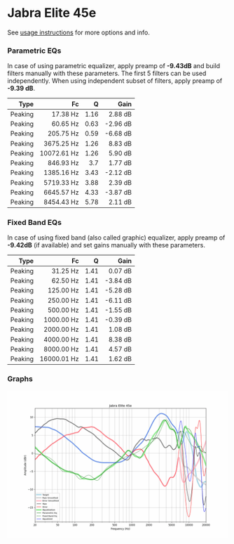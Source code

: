 # Jabra Elite 45e
See [usage instructions](https://github.com/jaakkopasanen/AutoEq#usage) for more options and info.

### Parametric EQs
In case of using parametric equalizer, apply preamp of **-9.43dB** and build filters manually
with these parameters. The first 5 filters can be used independently.
When using independent subset of filters, apply preamp of **-9.39 dB**.

| Type    | Fc          |    Q | Gain     |
|--------:|------------:|-----:|---------:|
| Peaking | 17.38 Hz    | 1.16 | 2.88 dB  |
| Peaking | 60.65 Hz    | 0.63 | -2.96 dB |
| Peaking | 205.75 Hz   | 0.59 | -6.68 dB |
| Peaking | 3675.25 Hz  | 1.26 | 8.83 dB  |
| Peaking | 10072.61 Hz | 1.26 | 5.90 dB  |
| Peaking | 846.93 Hz   | 3.7  | 1.77 dB  |
| Peaking | 1385.16 Hz  | 3.43 | -2.12 dB |
| Peaking | 5719.33 Hz  | 3.88 | 2.39 dB  |
| Peaking | 6645.57 Hz  | 4.33 | -3.87 dB |
| Peaking | 8454.43 Hz  | 5.78 | 2.11 dB  |

### Fixed Band EQs
In case of using fixed band (also called graphic) equalizer, apply preamp of **-9.42dB**
(if available) and set gains manually with these parameters.

| Type    | Fc          |    Q | Gain     |
|--------:|------------:|-----:|---------:|
| Peaking | 31.25 Hz    | 1.41 | 0.07 dB  |
| Peaking | 62.50 Hz    | 1.41 | -3.84 dB |
| Peaking | 125.00 Hz   | 1.41 | -5.28 dB |
| Peaking | 250.00 Hz   | 1.41 | -6.11 dB |
| Peaking | 500.00 Hz   | 1.41 | -1.55 dB |
| Peaking | 1000.00 Hz  | 1.41 | -0.39 dB |
| Peaking | 2000.00 Hz  | 1.41 | 1.08 dB  |
| Peaking | 4000.00 Hz  | 1.41 | 8.38 dB  |
| Peaking | 8000.00 Hz  | 1.41 | 4.57 dB  |
| Peaking | 16000.01 Hz | 1.41 | 1.62 dB  |

### Graphs
![](./Jabra%20Elite%2045e.png)